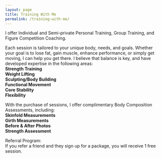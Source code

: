 ```yaml
---
layout: page
title: Training With Me
permalink: /training-with-me/
---
```


I offer Individual and Semi-private Personal Training, Group Training, and Figure Competition Coaching.  

Each session is tailored to your unique body, needs, and goals. Whether your goal is to lose fat, gain muscle, enhance performance, or simply get moving, I can help you get there. I believe that balance is key, and have developed expertise in the following areas:  
**Strength Training**  
**Weight Lifting**  
**Sculpting/Body Building**  
**Functional Movement**  
**Core Stability**  
**Flexibility**  

With the purchase of sessions, I offer complimentary Body Composition Assessments, including:  
**Skinfold Measurements**  
**Girth Measurements**  
**Before & After Photos**  
**Strength Assessment**  

Referral Program:  
If you refer a friend and they sign up for a package, you will receive 1 free session.
